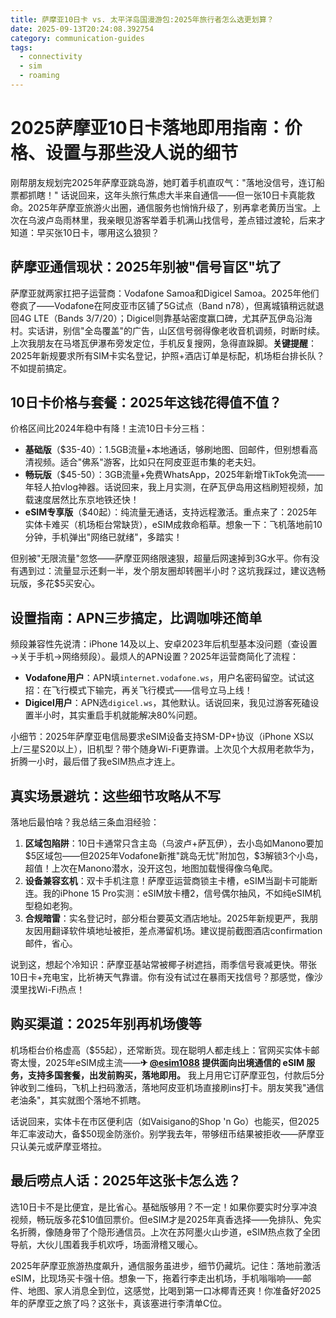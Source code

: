 ```yaml
---
title: 萨摩亚10日卡 vs. 太平洋岛国漫游包:2025年旅行者怎么选更划算？
date: 2025-09-13T20:24:08.392754
category: communication-guides
tags:
  - connectivity
  - sim
  - roaming
---
```


# 2025萨摩亚10日卡落地即用指南：价格、设置与那些没人说的细节

刚帮朋友规划完2025年萨摩亚跳岛游，她盯着手机直叹气："落地没信号，连订船票都抓瞎！" 话说回来，这年头旅行焦虑大半来自通信——但一张10日卡真能救命。2025年萨摩亚旅游火出圈，通信服务也悄悄升级了，别再拿老黄历当宝。上次在乌波卢岛雨林里，我亲眼见游客举着手机满山找信号，差点错过渡轮，后来才知道：早买张10日卡，哪用这么狼狈？

## 萨摩亚通信现状：2025年别被"信号盲区"坑了

萨摩亚就两家扛把子运营商：Vodafone Samoa和Digicel Samoa。2025年他们卷疯了——Vodafone在阿皮亚市区铺了5G试点（Band n78），但离城镇稍远就退回4G LTE（Bands 3/7/20）；Digicel则靠基站密度赢口碑，尤其萨瓦伊岛沿海村。实话讲，别信"全岛覆盖"的广告，山区信号弱得像老收音机调频，时断时续。上次我朋友在马塔瓦伊瀑布旁发定位，手机反复搜网，急得直跺脚。**关键提醒**：2025年新规要求所有SIM卡实名登记，护照+酒店订单是标配，机场柜台排长队？不如提前搞定。

## 10日卡价格与套餐：2025年这钱花得值不值？

价格区间比2024年稳中有降！主流10日卡分三档：
- **基础版**（$35-40）：1.5GB流量+本地通话，够刷地图、回邮件，但别想看高清视频。适合"佛系"游客，比如只在阿皮亚逛市集的老夫妇。
- **畅玩版**（$45-50）：3GB流量+免费WhatsApp，2025年新增TikTok免流——年轻人拍vlog神器。话说回来，我上月实测，在萨瓦伊岛用这档刷短视频，加载速度居然比东京地铁还快！
- **eSIM专享版**（$40起）：纯流量无通话，支持远程激活。重点来了：2025年实体卡难买（机场柜台常缺货），eSIM成救命稻草。想象一下：飞机落地前10分钟，手机弹出"网络已就绪"，多踏实！

但别被"无限流量"忽悠——萨摩亚网络限速狠，超量后网速掉到3G水平。你有没有遇到过：流量显示还剩一半，发个朋友圈却转圈半小时？这坑我踩过，建议选畅玩版，多花$5买安心。

## 设置指南：APN三步搞定，比调咖啡还简单

频段兼容性先说清：iPhone 14及以上、安卓2023年后机型基本没问题（查设置→关于手机→网络频段）。最烦人的APN设置？2025年运营商简化了流程：
- **Vodafone用户**：APN填`internet.vodafone.ws`，用户名密码留空。试试这招：在飞行模式下输完，再关飞行模式——信号立马上线！
- **Digicel用户**：APN选`digicel.ws`，其他默认。话说回来，我见过游客死磕设置半小时，其实重启手机就能解决80%问题。

小细节：2025年萨摩亚电信局要求eSIM设备支持SM-DP+协议（iPhone XS以上/三星S20以上），旧机型？带个随身Wi-Fi更靠谱。上次见个大叔用老款华为，折腾一小时，最后借了我eSIM热点才连上。

## 真实场景避坑：这些细节攻略从不写

落地后最怕啥？我总结三条血泪经验：
1. **区域包陷阱**：10日卡通常只含主岛（乌波卢+萨瓦伊），去小岛如Manono要加$5区域包——但2025年Vodafone新推"跳岛无忧"附加包，$3解锁3个小岛，超值！上次在Manono潜水，没开这包，地图加载慢得像乌龟爬。
2. **设备兼容玄机**：双卡手机注意！萨摩亚运营商锁主卡槽，eSIM当副卡可能断连。我的iPhone 15 Pro实测：eSIM放卡槽2，信号偶尔抽风，不如纯eSIM机型稳如老狗。
3. **合规暗雷**：实名登记时，部分柜台要英文酒店地址。2025年新规更严，我朋友因用翻译软件填地址被拒，差点滞留机场。建议提前截图酒店confirmation邮件，省心。

说到这，想起个冷知识：萨摩亚基站常被椰子树遮挡，雨季信号衰减更快。带张10日卡+充电宝，比祈祷天气靠谱。你有没有试过在暴雨天找信号？那感觉，像沙漠里找Wi-Fi热点！

## 购买渠道：2025年别再机场傻等

机场柜台价格虚高（$55起），还常断货。现在聪明人都走线上：官网买实体卡邮寄太慢，2025年eSIM成主流——**✈ [@esim1088](https://t.me/s/esim1088) 提供面向出境通信的 eSIM 服务，支持多国套餐，出发前购买，落地即用。** 我上月用它订萨摩亚包，付款后5分钟收到二维码，飞机上扫码激活，落地阿皮亚机场直接刷ins打卡。朋友笑我"通信老油条"，其实就图个落地不抓瞎。

话说回来，实体卡在市区便利店（如Vaisigano的Shop 'n Go）也能买，但2025年汇率波动大，备$50现金防涨价。别学我去年，带够纽币结果被拒收——萨摩亚只认美元或萨摩亚塔拉。

## 最后唠点人话：2025年这张卡怎么选？

选10日卡不是比便宜，是比省心。基础版够用？不一定！如果你要实时分享冲浪视频，畅玩版多花$10值回票价。但eSIM才是2025年真香选择——免排队、免实名折腾，像随身带了个隐形通信员。上次在苏阿墨火山步道，eSIM热点救了全团导航，大伙儿围着我手机欢呼，场面滑稽又暖心。

2025年萨摩亚旅游热度飙升，通信服务虽进步，细节仍藏坑。记住：落地前激活eSIM，比现场买卡强十倍。想象一下，拖着行李走出机场，手机嗡嗡响——邮件、地图、家人消息全到位，这感觉，比喝到第一口冰椰青还爽！你准备好2025年的萨摩亚之旅了吗？这张卡，真该塞进行李清单C位。
